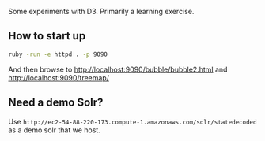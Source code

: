 Some experiments with D3.  Primarily a learning exercise.

## How to start up

```bash
ruby -run -e httpd . -p 9090
```

And then browse to [http://localhost:9090/bubble/bubble2.html](http://localhost:9090/bubble/bubble2.html) and [http://localhost:9090/treemap/](http://localhost:9090/treemap/)

## Need a demo Solr?

Use `http://ec2-54-88-220-173.compute-1.amazonaws.com/solr/statedecoded` as a demo solr that we host.  